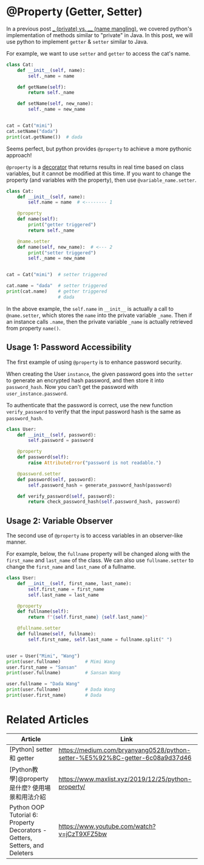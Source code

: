 # @Property (Getter, Setter)

In a previous post [_ (private) vs. __ (name mangling)](classes/private_name_mangling.md), we covered python's implementation of methods similar to "private" in Java. In this post, we will use python to implement `getter` & `setter` similar to Java.

For example, we want to use `setter` and `getter` to access the cat's name.

``` py
class Cat:
    def __init__(self, name):
        self._name = name

    def getName(self):
        return self._name

    def setName(self, new_name):
        self._name = new_name


cat = Cat("mimi")
cat.setName("dada")
print(cat.getName())  # dada
```

Seems perfect, but python provides `@property` to achieve a more pythonic approach! 

`@property` is a [decorator](../must_know/closure_decorator.md) that returns results in real time based on class variables, but it cannot be modified at this time. If you want to change the property (and variables with the property), then use `@variable_name.setter`.

``` py
class Cat:
    def __init__(self, name):
        self.name = name  # <-------- 1

    @property
    def name(self):
        print("getter triggered")
        return self._name

    @name.setter
    def name(self, new_name):  # <--- 2
        print("setter triggered")
        self._name = new_name


cat = Cat("mimi")  # setter triggered

cat.name = "dada"  # setter triggered
print(cat.name)    # getter triggered
                   # dada
```

In the above example, the `self.name` in `__init__` is actually a call to `@name.setter`, which stores the `name` into the private variable `_name`. Then if an instance calls `.name`, then the private variable `_name` is actually retrieved from property `name()`.


## Usage 1: Password Accessibility

The first example of using `@property` is to enhance password security.

When creating the User `instance`, the given password goes into the `setter` to generate an encrypted hash password, and then store it into `password_hash`. Now you can't get the password with `user_instance.password`.

To authenticate that the password is correct, use the new function `verify_password` to verify that the input password hash is the same as `password_hash`.

``` py
class User:
    def __init__(self, password):
        self.password = password 

    @property
    def password(self):
        raise AttributeError("password is not readable.")

    @password.setter
    def password(self, password):
        self.password_hash = generate_password_hash(password)

    def verify_password(self, password):
        return check_password_hash(self.password_hash, password)
```

## Usage 2: Variable Observer

The second use of `@property` is to access variables in an observer-like manner.

For example, below, the `fullname` property will be changed along with the `first_name` and `last_name` of the class. We can also use `fullname.setter` to change the `first_name` and `last_name` of a fullname.

``` py
class User:
    def __init__(self, first_name, last_name):
        self.first_name = first_name
        self.last_name = last_name

    @property
    def fullname(self):
        return f"{self.first_name} {self.last_name}"

    @fullname.setter
    def fullname(self, fullname):
        self.first_name, self.last_name = fullname.split(" ")


user = User("Mimi", "Wang")
print(user.fullname)         # Mimi Wang
user.first_name = "Sansan"
print(user.fullname)         # Sansan Wang

user.fullname = "Dada Wang"
print(user.fullname)         # Dada Wang
print(user.first_name)       # Dada
```

# Related Articles

| Article                                                                     | Link                                                                         |
| --------------------------------------------------------------------------- | ---------------------------------------------------------------------------- |
| [Python] setter 和 getter                                                   | https://medium.com/bryanyang0528/python-setter-%E5%92%8C-getter-6c08a9d37d46 |
| [Python教學]@property是什麼? 使用場景和用法介紹                             | https://www.maxlist.xyz/2019/12/25/python-property/                          |
| Python OOP Tutorial 6: Property Decorators - Getters, Setters, and Deleters | https://www.youtube.com/watch?v=jCzT9XFZ5bw                                  |